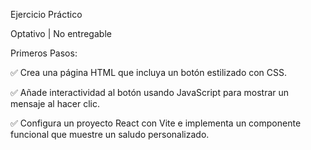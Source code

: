 Ejercicio Práctico

Optativo | No entregable

Primeros Pasos:

✅ Crea una página HTML que incluya un botón estilizado con CSS.

✅ Añade interactividad al botón usando JavaScript para mostrar un mensaje al hacer clic.

✅ Configura un proyecto React con Vite e implementa un componente funcional que muestre un saludo personalizado.